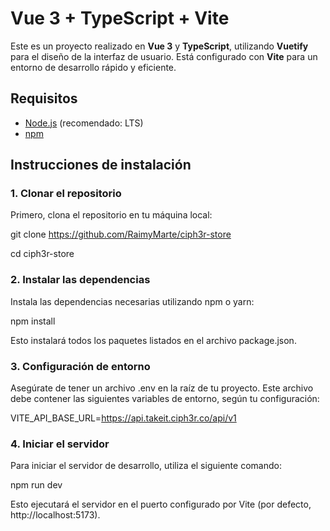 # Vue 3 + TypeScript + Vite

Este es un proyecto realizado en **Vue 3** y **TypeScript**, utilizando **Vuetify** para el diseño de la interfaz de usuario. Está configurado con **Vite** para un entorno de desarrollo rápido y eficiente.

## Requisitos

- [Node.js](https://nodejs.org/) (recomendado: LTS)
- [npm](https://www.npmjs.com/)

## Instrucciones de instalación

### 1. Clonar el repositorio

Primero, clona el repositorio en tu máquina local:

git clone https://github.com/RaimyMarte/ciph3r-store

cd ciph3r-store

### 2. Instalar las dependencias
Instala las dependencias necesarias utilizando npm o yarn:

npm install

Esto instalará todos los paquetes listados en el archivo package.json.

### 3. Configuración de entorno
Asegúrate de tener un archivo .env en la raíz de tu proyecto. Este archivo debe contener las siguientes variables de entorno, según tu configuración:

VITE_API_BASE_URL=https://api.takeit.ciph3r.co/api/v1

### 4. Iniciar el servidor
Para iniciar el servidor de desarrollo, utiliza el siguiente comando:

npm run dev

Esto ejecutará el servidor en el puerto configurado por Vite (por defecto, http://localhost:5173).
